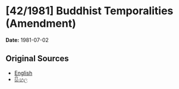 # [42/1981] Buddhist Temporalities (Amendment)

**Date:** 1981-07-02

## Original Sources

- [English](https://documents.gov.lk/view/acts/1981/7/42-1981_E.pdf)
- [සිංහල](https://documents.gov.lk/view/acts/1981/7/42-1981_S.pdf)
